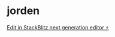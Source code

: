 # jorden

[Edit in StackBlitz next generation editor ⚡️](https://stackblitz.com/~/github.com/nagvanshi9275/jorden)